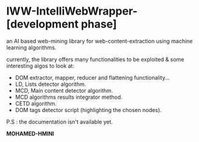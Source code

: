 # IWW-IntelliWebWrapper- [development phase]
an AI based web-mining library for web-content-extraction using machine learning algorithms.

currently, the library offers many functionalities to be exploited & some interesting algos to look at:
  
  - DOM extractor, mapper, reducer and flattening functionality...
  - LD, Lists detector algorithm.
  - MCD, Main content detector algorithm.
  - MCD algorithms results integrator method.
  - CETD algorithm.
  - DOM tags detector script (highlighting the chosen nodes).


P.S : the documentation isn't available yet.



**MOHAMED-HMINI**

